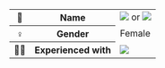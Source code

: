 <div style="margin-left: auto; margin-right: auto;">
  <table>
    <tr>
      <th>👩</th>
      <th>Name</th>
      <td><img src="https://img.shields.io/badge/-Kana%20Maharani%20Candrakanti-blue?style=flat"> or <img src="https://img.shields.io/badge/-Ry-red?style=flat"></td>
    </tr>
    <tr>
      <th>♀️</th>
      <th>Gender</th>
      <td>Female</td>
    </tr>
    <tr>
      <th>👩‍💻</th>
      <th>Experienced with</th>
      <td><img src="https://img.shields.io/badge/javascript-%23323330.svg?style=for-the-badge&logo=javascript&logoColor=%23F7DF1E"></td>
    </tr>
  </table>
</div>
